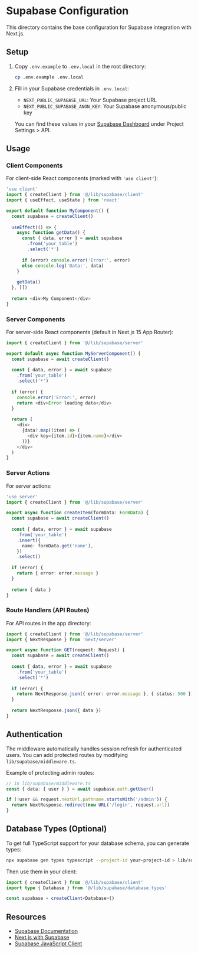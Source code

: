 # Supabase Configuration

This directory contains the base configuration for Supabase integration with Next.js.

## Setup

1. Copy `.env.example` to `.env.local` in the root directory:
   ```bash
   cp .env.example .env.local
   ```

2. Fill in your Supabase credentials in `.env.local`:
   - `NEXT_PUBLIC_SUPABASE_URL`: Your Supabase project URL
   - `NEXT_PUBLIC_SUPABASE_ANON_KEY`: Your Supabase anonymous/public key

   You can find these values in your [Supabase Dashboard](https://app.supabase.com) under Project Settings > API.

## Usage

### Client Components

For client-side React components (marked with `'use client'`):

```typescript
'use client'
import { createClient } from '@/lib/supabase/client'
import { useEffect, useState } from 'react'

export default function MyComponent() {
  const supabase = createClient()
  
  useEffect(() => {
    async function getData() {
      const { data, error } = await supabase
        .from('your_table')
        .select('*')
      
      if (error) console.error('Error:', error)
      else console.log('Data:', data)
    }
    
    getData()
  }, [])
  
  return <div>My Component</div>
}
```

### Server Components

For server-side React components (default in Next.js 15 App Router):

```typescript
import { createClient } from '@/lib/supabase/server'

export default async function MyServerComponent() {
  const supabase = await createClient()
  
  const { data, error } = await supabase
    .from('your_table')
    .select('*')
  
  if (error) {
    console.error('Error:', error)
    return <div>Error loading data</div>
  }
  
  return (
    <div>
      {data?.map((item) => (
        <div key={item.id}>{item.name}</div>
      ))}
    </div>
  )
}
```

### Server Actions

For server actions:

```typescript
'use server'
import { createClient } from '@/lib/supabase/server'

export async function createItem(formData: FormData) {
  const supabase = await createClient()
  
  const { data, error } = await supabase
    .from('your_table')
    .insert({
      name: formData.get('name'),
    })
    .select()
  
  if (error) {
    return { error: error.message }
  }
  
  return { data }
}
```

### Route Handlers (API Routes)

For API routes in the app directory:

```typescript
import { createClient } from '@/lib/supabase/server'
import { NextResponse } from 'next/server'

export async function GET(request: Request) {
  const supabase = await createClient()
  
  const { data, error } = await supabase
    .from('your_table')
    .select('*')
  
  if (error) {
    return NextResponse.json({ error: error.message }, { status: 500 })
  }
  
  return NextResponse.json({ data })
}
```

## Authentication

The middleware automatically handles session refresh for authenticated users. You can add protected routes by modifying `lib/supabase/middleware.ts`.

Example of protecting admin routes:

```typescript
// In lib/supabase/middleware.ts
const { data: { user } } = await supabase.auth.getUser()

if (!user && request.nextUrl.pathname.startsWith('/admin')) {
  return NextResponse.redirect(new URL('/login', request.url))
}
```

## Database Types (Optional)

To get full TypeScript support for your database schema, you can generate types:

```bash
npx supabase gen types typescript --project-id your-project-id > lib/supabase/database.types.ts
```

Then use them in your client:

```typescript
import { createClient } from '@/lib/supabase/client'
import type { Database } from '@/lib/supabase/database.types'

const supabase = createClient<Database>()
```

## Resources

- [Supabase Documentation](https://supabase.com/docs)
- [Next.js with Supabase](https://supabase.com/docs/guides/getting-started/quickstarts/nextjs)
- [Supabase JavaScript Client](https://supabase.com/docs/reference/javascript/introduction)
